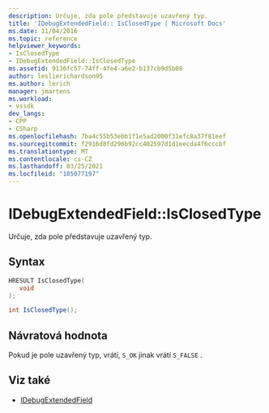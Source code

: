 ```yaml
---
description: Určuje, zda pole představuje uzavřený typ.
title: 'IDebugExtendedField:: IsClosedType | Microsoft Docs'
ms.date: 11/04/2016
ms.topic: reference
helpviewer_keywords:
- IsClosedType
- IDebugExtendedField::IsClosedType
ms.assetid: 9136fc57-74ff-4fe4-a6e2-b137cb9d5b08
author: leslierichardson95
ms.author: lerich
manager: jmartens
ms.workload:
- vssdk
dev_langs:
- CPP
- CSharp
ms.openlocfilehash: 7ba4c55b53ebb1f1e5ad2000f31efc8a37f81eef
ms.sourcegitcommit: f2916d8fd296b92cc402597d1d1eecda4f6cccbf
ms.translationtype: MT
ms.contentlocale: cs-CZ
ms.lasthandoff: 03/25/2021
ms.locfileid: "105077197"
---
```

# <a name="idebugextendedfieldisclosedtype"></a>IDebugExtendedField::IsClosedType
Určuje, zda pole představuje uzavřený typ.

## <a name="syntax"></a>Syntax

```cpp
HRESULT IsClosedType(
   void
);
```

```csharp
int IsClosedType();
```

## <a name="return-value"></a>Návratová hodnota
 Pokud je pole uzavřený typ, vrátí, `S_OK` jinak vrátí `S_FALSE` .

## <a name="see-also"></a>Viz také
- [IDebugExtendedField](../../../extensibility/debugger/reference/idebugextendedfield.md)
